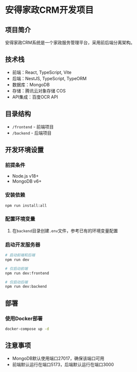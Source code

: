 # 安得家政CRM开发项目

## 项目简介

安得家政CRM系统是一个家政服务管理平台，采用前后端分离架构。

## 技术栈

- 前端：React, TypeScript, Vite
- 后端：NestJS, TypeScript, TypeORM
- 数据库：MongoDB
- 存储：腾讯云对象存储 COS
- API集成：百度OCR API

## 目录结构

- `/frontend` - 前端项目
- `/backend` - 后端项目

## 开发环境设置

### 前提条件

- Node.js v18+
- MongoDB v6+

### 安装依赖

```bash
npm run install:all
```

### 配置环境变量

1. 在`backend`目录创建`.env`文件，参考已有的环境变量配置

### 启动开发服务器

```bash
# 启动前端和后端
npm run dev

# 仅启动前端
npm run dev:frontend

# 仅启动后端
npm run dev:backend
```

## 部署

### 使用Docker部署

```bash
docker-compose up -d
```

## 注意事项

- MongoDB默认使用端口27017，确保该端口可用
- 前端默认运行在端口5173，后端默认运行在端口3000

